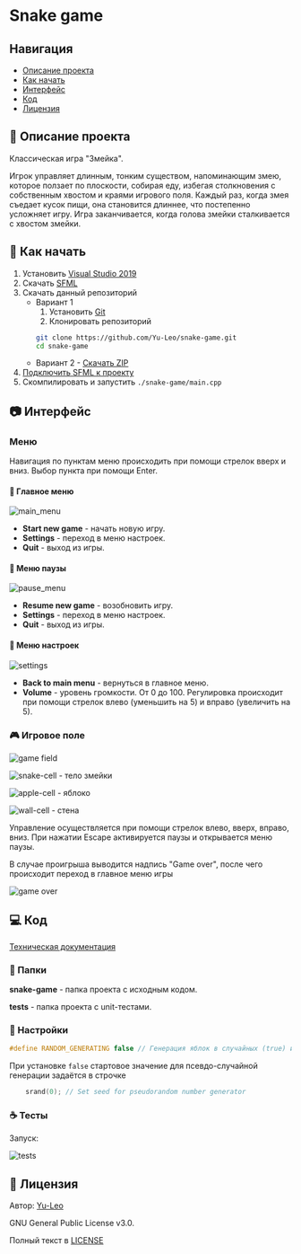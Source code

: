 # Snake game

## Навигация

* [Описание проекта](#chapter-0)
* [Как начать](#chapter-1)
* [Интерфейс](#chapter-2)
* [Код](#chapter-3)
* [Лицензия](#chapter-4)

<a id="chapter-0"></a>

## :page_facing_up: Описание проекта

Классическая игра "Змейка".

Игрок управляет длинным, тонким существом, напоминающим змею, которое ползает по плоскости, собирая еду, избегая столкновения с собственным хвостом и краями игрового поля. Каждый раз, когда змея съедает кусок пищи, она становится длиннее, что постепенно усложняет игру. Игра заканчивается, когда голова змейки сталкивается с хвостом змейки.

<a id="chapter-1"></a>

## :hammer: Как начать

1. Установить [Visual Studio 2019](https://visualstudio.microsoft.com/ru/downloads/)
2. Скачать [SFML](https://www.sfml-dev.org/download.php)
3. Скачать данный репозиторий
   * Вариант 1
      1. Установить [Git](https://git-scm.com/download/win)
      2. Клонировать репозиторий
      ```bash
      git clone https://github.com/Yu-Leo/snake-game.git
      cd snake-game
      ```
   * Вариант 2 - [Скачать ZIP](https://github.com/Yu-Leo/snake-game/archive/refs/heads/master.zip)
4. [Подключить SFML к проекту](https://www.sfml-dev.org/tutorials/2.5/start-vc.php)
5. Скомпилировать и запустить `./snake-game/main.cpp`

<a id="chapter-2"></a>

## :camera: Интерфейс

### Меню

Навигация по пунктам меню происходить при помощи стрелок вверх и вниз. Выбор пункта при помощи Enter.

#### :bookmark_tabs: Главное меню
![main_menu](./docs/img/main-menu.jpg)

* **Start new game** - начать новую игру.
* **Settings** - переход в меню настроек.
* **Quit** - выход из игры.


#### :bookmark_tabs: Меню паузы
![pause_menu](./docs/img/pause-menu.jpg)

* **Resume new game** - возобновить игру.
* **Settings** - переход в меню настроек.
* **Quit** - выход из игры.


#### :wrench: Меню настроек

![settings](./docs/img/settings-menu.jpg)

* **Back to main menu** - вернуться в главное меню.
* **Volume** - уровень громкости. От 0 до 100. Регулировка происходит при помощи стрелок влево (уменьшить на 5) и вправо (увеличить на 5).

### :video_game: Игровое поле

![game field](./docs/img/game-field.jpg)

![snake-cell](./snake-game/img/textures/snake.png) - тело змейки

![apple-cell](./snake-game/img/textures/apple.png) - яблоко

![wall-cell](./snake-game/img/textures/wall.png) - стена


Управление осуществляется при помощи стрелок влево, вверх, вправо, вниз.
При нажатии Escape активируется паузы и открывается меню паузы.

В случае проигрыша выводится надпись "Game over", после чего происходит переход в главное меню игры

![game over](./docs/img/game-over.jpg)


<a id="chapter-3"></a>

## :computer: Код

[Техническая документация](./docs/technical-documentation.pdf)

### :file_folder: Папки
**snake-game** - папка проекта с исходным кодом.

**tests** - папка проекта с unit-тестами.

### :wrench: Настройки
```cpp
#define RANDOM_GENERATING false // Генерация яблок в случайных (true) или псевдо-случайных (false) местах
```

При установке `false` стартовое значение для псевдо-случайной генерации задаётся в строчке
```cpp
    srand(0); // Set seed for pseudorandom number generator
```

### :coffee: Тесты

Запуск:

![tests](./docs/img/tests.jpg)


<a id="chapter-4"></a>

## :open_hands: Лицензия
Автор: [Yu-Leo](https://github.com/Yu-Leo)

GNU General Public License v3.0.

Полный текст в [LICENSE](LICENSE)
